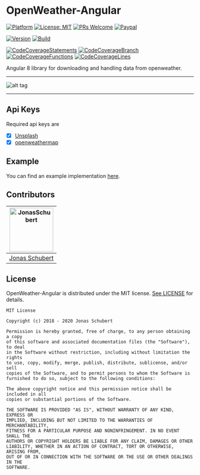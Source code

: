 # OpenWeather-Angular

[![Platform](https://img.shields.io/badge/platform-Angular-blue.svg)](https://angular.io/)
[![License: MIT](https://img.shields.io/badge/License-MIT-blue.svg)](https://opensource.org/licenses/MIT)
[![PRs Welcome](https://img.shields.io/badge/PRs-welcome-brightgreen.svg)](http://makeapullrequest.com)
[![Paypal](https://img.shields.io/badge/paypal-donate-blue.svg)](https://www.paypal.me/GuepardoApps)

[![Version](https://img.shields.io/badge/version-0.8.4-green.svg)](src)
[![Build](https://img.shields.io/badge/build-successful-green.svg)](src)

[![CodeCoverageStatements](https://img.shields.io/badge/Statements-98.81%25-green.svg)](src)
[![CodeCoverageBranch](https://img.shields.io/badge/Branch-74.75%25-yellow.svg)](src)
[![CodeCoverageFunctions](https://img.shields.io/badge/Functions-98.71%25-green.svg)](src)
[![CodeCoverageLines](https://img.shields.io/badge/Lines-98.88%25-green.svg)](src)

Angular 8 library for downloading and handling data from openweather.

---

![alt tag](screenshots/img001.png)

---

## Api Keys

Required api keys are

- [x] [Unsplash](https://unsplash.com/)
- [x] [openweathermap](https://openweathermap.org/)

## Example

You can find an example implementation [here](./src/app).

## Contributors

| [<img alt="JonasSchubert" src="https://avatars0.githubusercontent.com/u/21952813?v=4&s=117" width="117"/>](https://github.com/JonasSchubert) |
| :---------------------------------------------------------------------------------------------------------------------------------------: |
| [Jonas Schubert](https://github.com/JonasSchubert) |

## License

OpenWeather-Angular is distributed under the MIT license. [See LICENSE](LICENSE.md) for details.

```
MIT License

Copyright (c) 2018 - 2020 Jonas Schubert

Permission is hereby granted, free of charge, to any person obtaining a copy
of this software and associated documentation files (the "Software"), to deal
in the Software without restriction, including without limitation the rights
to use, copy, modify, merge, publish, distribute, sublicense, and/or sell
copies of the Software, and to permit persons to whom the Software is
furnished to do so, subject to the following conditions:

The above copyright notice and this permission notice shall be included in all
copies or substantial portions of the Software.

THE SOFTWARE IS PROVIDED "AS IS", WITHOUT WARRANTY OF ANY KIND, EXPRESS OR
IMPLIED, INCLUDING BUT NOT LIMITED TO THE WARRANTIES OF MERCHANTABILITY,
FITNESS FOR A PARTICULAR PURPOSE AND NONINFRINGEMENT. IN NO EVENT SHALL THE
AUTHORS OR COPYRIGHT HOLDERS BE LIABLE FOR ANY CLAIM, DAMAGES OR OTHER
LIABILITY, WHETHER IN AN ACTION OF CONTRACT, TORT OR OTHERWISE, ARISING FROM,
OUT OF OR IN CONNECTION WITH THE SOFTWARE OR THE USE OR OTHER DEALINGS IN THE
SOFTWARE.
```

